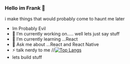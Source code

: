 ### Hello im Frank 👋


i make things that would probably come to haunt me later
- Im Probably Evil
- 🔭 I’m currently working on..... well lets just say stuff
- 🌱 I’m currently learning ...React 
- 💬 Ask me about ...React and React Native
- ⚡ talk nerdy to me 
//[![Top Langs](https://github-readme-stats.vercel.app/api/top-langs/?username=frankmombo&layout=compact)](https://github.com/anuraghazra/github-readme-stats)
- lets build stuff
